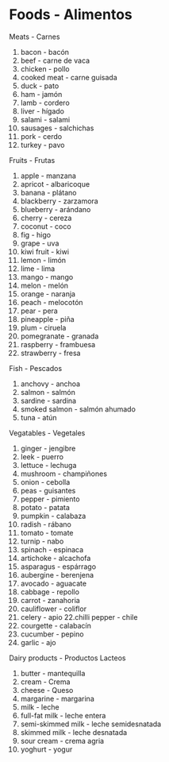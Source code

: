 Foods - Alimentos
====
Meats - Carnes

1. bacon - bac&#xF3;n
2. beef - carne de vaca
3. chicken - pollo
4. cooked meat - carne guisada
5. duck - pato
6. ham - jam&#xF3;n
7. lamb - cordero
8. liver - h&#xED;gado
9. salami - salami
10. sausages - salchichas
11. pork - cerdo
13. turkey - pavo

Fruits - Frutas 
1. apple - manzana
2. apricot - albaricoque
3. banana - pl&#xE1;tano
4. blackberry - zarzamora 
5. blueberry - ar&#xE1;ndano
6. cherry - cereza
7. coconut - coco
8. fig - higo
9. grape - uva
10. kiwi fruit - kiwi
11. lemon - lim&#xF3;n
12. lime - lima
13. mango - mango
14. melon - mel&#xF3;n
15. orange - naranja
16. peach - melocot&#xF3;n
17. pear - pera
18. pineapple - pi&#xF1;a
19. plum - ciruela
20. pomegranate - granada
21. raspberry - frambuesa
22. strawberry - fresa

Fish - Pescados 
1. anchovy - anchoa
2. salmon - salm&#xF3;n
3. sardine - sardina
4. smoked salmon - salm&#xF3;n ahumado
5. tuna - at&#xFA;n

Vegatables - Vegetales 
1. ginger - jengibre
2. leek - puerro
3. lettuce - lechuga
4. mushroom - champi&#xF1;ones
5. onion - cebolla
6. peas - guisantes
7. pepper - pimiento
8. potato - patata
9. pumpkin - calabaza
10. radish - r&#xE1;bano
11. tomato - tomate
12. turnip - nabo
13. spinach - espinaca
14. artichoke - alcachofa
15. asparagus - esp&#xE1;rrago
16. aubergine - berenjena
17. avocado - aguacate
18. cabbage - repollo
19. carrot - zanahoria
20. cauliflower - coliflor
21. celery - apio
22.chilli pepper - chile
23. courgette - calabac&#xED;n
24. cucumber - pepino
25. garlic - ajo

Dairy products - Productos Lacteos
1. butter - mantequilla
2. cream - Crema
3. cheese - Queso
4. margarine - margarina
5. milk - leche
6. full-fat milk - leche entera
7. semi-skimmed milk - leche semidesnatada
8. skimmed milk - leche desnatada
9. sour cream - crema agria
10. yoghurt - yogur